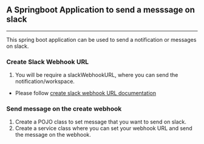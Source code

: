 ## A Springboot Application to send a messsage on slack
---

This spring boot application can be used to send a notification or messages on slack.

### Create Slack Webhook URL

1. You will be require a slackWebhookURL, where you can send the notification/workspace.

  - Please follow [create slack webhook URL documentation](https://api.slack.com/messaging/webhooks)
 
### Send message on the create webhook

1. Create a POJO class to set message that you want to send on slack.
2. Create a service class where you can set your webhook URL and send the message on the webhook.
